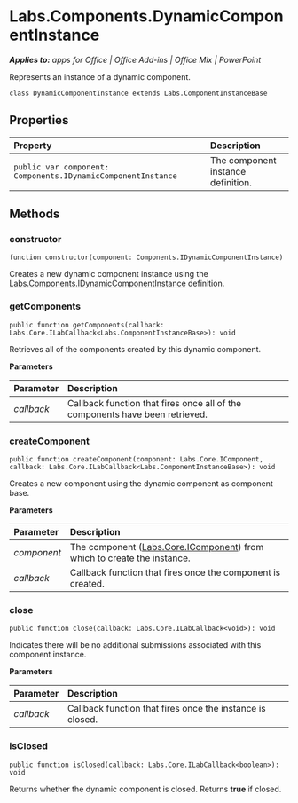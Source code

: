 
# Labs.Components.DynamicComponentInstance

 _**Applies to:** apps for Office | Office Add-ins | Office Mix | PowerPoint_

Represents an instance of a dynamic component.

```
class DynamicComponentInstance extends Labs.ComponentInstanceBase
```


## Properties


|Property|Description|
|:-----|:-----|
| `public var component: Components.IDynamicComponentInstance`|The component instance definition.|

## Methods




### constructor

 `function constructor(component: Components.IDynamicComponentInstance)`

Creates a new dynamic component instance using the [Labs.Components.IDynamicComponentInstance](../../reference/office-mix/labs.components.idynamiccomponentinstance.md) definition.


### getComponents

 `public function getComponents(callback: Labs.Core.ILabCallback<Labs.ComponentInstanceBase>): void`

Retrieves all of the components created by this dynamic component.

 **Parameters**


|Parameter|Description|
|:-----|:-----|
| _callback_|Callback function that fires once all of the components have been retrieved.|

### createComponent

 `public function createComponent(component: Labs.Core.IComponent, callback: Labs.Core.ILabCallback<Labs.ComponentInstanceBase>): void`

Creates a new component using the dynamic component as component base.

 **Parameters**


|Parameter|Description|
|:-----|:-----|
| _component_|The component ([Labs.Core.IComponent](../../reference/office-mix/labs.core.icomponent.md)) from which to create the instance.|
| _callback_|Callback function that fires once the component is created.|

### close

 `public function close(callback: Labs.Core.ILabCallback<void>): void`

Indicates there will be no additional submissions associated with this component instance.

 **Parameters**


|Parameter|Description|
|:-----|:-----|
| _callback_|Callback function that fires once the instance is closed.|

### isClosed

 `public function isClosed(callback: Labs.Core.ILabCallback<boolean>): void`

Returns whether the dynamic component is closed. Returns  **true** if closed.

